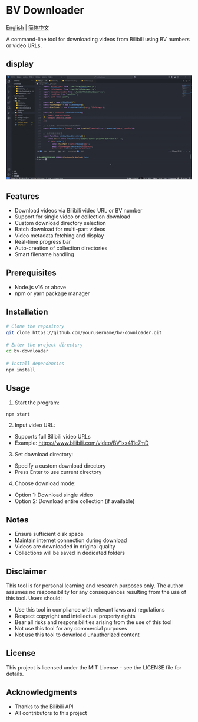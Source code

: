 # BV Downloader

[English](README.md) | [简体中文](README_zh.md)

A command-line tool for downloading videos from Bilibili using BV numbers or video URLs.

## display

![display](./assets/display.gif)

## Features

- Download videos via Bilibili video URL or BV number
- Support for single video or collection download
- Custom download directory selection
- Batch download for multi-part videos
- Video metadata fetching and display
- Real-time progress bar
- Auto-creation of collection directories
- Smart filename handling

## Prerequisites

- Node.js v16 or above
- npm or yarn package manager

## Installation

```bash
# Clone the repository
git clone https://github.com/yourusername/bv-downloader.git

# Enter the project directory
cd bv-downloader

# Install dependencies
npm install
```

## Usage

1. Start the program:
```bash
npm start
```

2. Input video URL:
- Supports full Bilibili video URLs
- Example: https://www.bilibili.com/video/BV1xx411c7mD

3. Set download directory:
- Specify a custom download directory
- Press Enter to use current directory

4. Choose download mode:
- Option 1: Download single video
- Option 2: Download entire collection (if available)

## Notes

- Ensure sufficient disk space
- Maintain internet connection during download
- Videos are downloaded in original quality
- Collections will be saved in dedicated folders

## Disclaimer

This tool is for personal learning and research purposes only. The author assumes no responsibility for any consequences resulting from the use of this tool. Users should:

- Use this tool in compliance with relevant laws and regulations
- Respect copyright and intellectual property rights
- Bear all risks and responsibilities arising from the use of this tool
- Not use this tool for any commercial purposes
- Not use this tool to download unauthorized content

## License

This project is licensed under the MIT License - see the LICENSE file for details.

## Acknowledgments

- Thanks to the Bilibili API
- All contributors to this project
